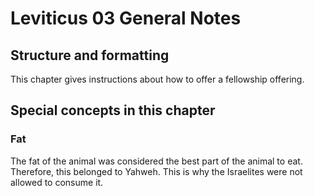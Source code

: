 # Leviticus 03 General Notes
## Structure and formatting

This chapter gives instructions about how to offer a fellowship offering.

## Special concepts in this chapter

### Fat
The fat of the animal was considered the best part of the animal to eat. Therefore, this belonged to Yahweh. This is why the Israelites were not allowed to consume it.